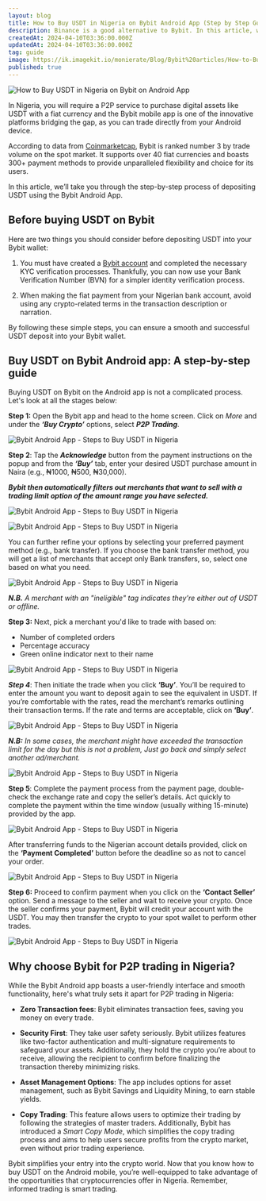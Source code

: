 ```yaml
---
layout: blog
title: How to Buy USDT in Nigeria on Bybit Android App (Step by Step Guide)
description: Binance is a good alternative to Bybit. In this article, we’ll take you through the step-by-step process of buying USDT using the Bybit Android App.
createdAt: 2024-04-10T03:36:00.000Z
updatedAt: 2024-04-10T03:36:00.000Z
tag: guide
image: https://ik.imagekit.io/monierate/Blog/Bybit%20articles/How-to-Buy-USDT-in-Nigeria-on-Bybit-Android-App.jpg?updatedAt=1713032780846
published: true
---
```

![How to Buy USDT in Nigeria on Bybit on Android App](https://ik.imagekit.io/monierate/Blog/Bybit%20articles/How-to-Buy-USDT-in-Nigeria-on-Bybit-Android-App.jpg?updatedAt=1713032780846)

In Nigeria, you will require a P2P service to purchase digital assets like USDT with a fiat currency and the Bybit mobile app is one of the innovative platforms bridging the gap, as you can trade directly from your Android device.

According to data from [Coinmarketcap](https://coinmarketcap.com/rankings/exchanges/), Bybit is ranked number 3 by trade volume on the spot market. It supports over 40 fiat currencies and boasts 300+ payment methods to provide unparalleled flexibility and choice for its users.

In this article, we’ll take you through the step-by-step process of depositing USDT using the Bybit Android App.


## Before buying USDT on Bybit
Here are two things you should consider before depositing USDT into your Bybit wallet:

1. You must have created a [Bybit account](https://www.bybit.com/en/promo/global/p2p-introduce/) and completed the necessary KYC verification processes. Thankfully, you can now use your Bank Verification Number (BVN) for a simpler identity verification process.

2. When making the fiat payment from your Nigerian bank account, avoid using any crypto-related terms in the transaction description or narration.

By following these simple steps, you can ensure a smooth and successful USDT deposit into your Bybit wallet.
  

## Buy USDT on Bybit Android app: A step-by-step guide

Buying USDT on Bybit on the Android app is not a complicated process. Let's look at all the stages below:
  
**Step 1:** Open the Bybit app and head to the home screen. Click on *More* and under the ***‘Buy Crypto’*** options, select ***P2P Trading***.

![Bybit Android App - Steps to Buy USDT in Nigeria](https://ik.imagekit.io/monierate/Blog/Bybit%20articles/USDT-Bybit-home-p2p.png)

**Step 2**: Tap the ***Acknowledge*** button from the payment instructions on the popup and from the ***‘Buy’*** tab, enter your desired USDT purchase amount in Naira (e.g., ₦1000, ₦500, ₦30,000).  

***Bybit then automatically filters out merchants that want to sell with a trading limit option of the amount range you have selected.*** 

![Bybit Android App - Steps to Buy USDT in Nigeria](https://ik.imagekit.io/monierate/Blog/Bybit%20articles/USDT-Bybit-Nigeria-acknowledge.png)

![Bybit Android App - Steps to Buy USDT in Nigeria](https://ik.imagekit.io/monierate/Blog/Bybit%20articles/USDT-Bybit-Nigeria-fiat-price.png)

You can further refine your options by selecting your preferred payment method (e.g., bank transfer). If you choose the bank transfer method, you will get a list of merchants that accept only Bank transfers, so, select one based on what you need.  

![Bybit Android App - Steps to Buy USDT in Nigeria](https://ik.imagekit.io/monierate/Blog/Bybit%20articles/USDT-Bybit-Nigeria-merchants.png)

***N.B.** A merchant with an "ineligible" tag indicates they're either out of USDT or offline.*

**Step 3:** Next, pick a merchant you'd like to trade with based on:

-   Number of completed orders
-   Percentage accuracy
-   Green online indicator next to their name

![Bybit Android App - Steps to Buy USDT in Nigeria](https://ik.imagekit.io/monierate/Blog/Bybit%20articles/USDT-Bybit-iphone-verified.png)

***Step 4***: Then initiate the trade when you click **‘Buy’**. You’ll be required to enter the amount you want to deposit again to see the equivalent in USDT. If you’re comfortable with the rates, read the merchant’s remarks outlining their transaction terms. If the rate and terms are acceptable, click on **‘Buy’**.

![Bybit Android App - Steps to Buy USDT in Nigeria](https://ik.imagekit.io/monierate/Blog/Bybit%20articles/USDT-Bybit-Nigeria-fiat-price.png)

***N.B:** In some cases, the merchant might have exceeded the transaction limit for the day but this is not a problem, Just go back and simply select another ad/merchant.*

![Bybit Android App - Steps to Buy USDT in Nigeria](https://ik.imagekit.io/monierate/Blog/Bybit%20articles/USDT-Bybit-Nigeria-merchant-limit.png?updatedAt=1712613442377)

**Step 5**: Complete the payment process from the payment page, double-check the exchange rate and copy the seller’s details. Act quickly to complete the payment within the time window (usually withing 15-minute) provided by the app.

![Bybit Android App - Steps to Buy USDT in Nigeria](https://ik.imagekit.io/monierate/Blog/Bybit%20articles/USDT-Bybit-Nigeria-checkout-pay.png)

After transferring funds to the Nigerian account details provided, click on the **‘Payment Completed’** button before the deadline so as not to cancel your order.

![Bybit Android App - Steps to Buy USDT in Nigeria](https://ik.imagekit.io/monierate/Blog/Bybit%20articles/USDT-Bybit-Nigeria-payment-completed.png)

**Step 6:** Proceed to confirm payment when you click on the **‘Contact Seller’** option. Send a message to the seller and wait to receive your crypto. Once the seller confirms your payment, Bybit will credit your account with the USDT. You may then transfer the crypto to your spot wallet to perform other trades.

![Bybit Android App - Steps to Buy USDT in Nigeria](https://ik.imagekit.io/monierate/Blog/Bybit%20articles/USDT-Bybit-Nigeria-recieved.png)

## Why choose Bybit for P2P trading in Nigeria?

While the Bybit Android app boasts a user-friendly interface and smooth functionality, here's what truly sets it apart for P2P trading in Nigeria:

-   **Zero Transaction fees**: Bybit eliminates transaction fees, saving you money on every trade.
    
-   **Security First**: They take user safety seriously. Bybit utilizes features like two-factor authentication and multi-signature requirements to safeguard your assets. Additionally, they hold the crypto you’re about to receive, allowing the recipient to confirm before finalizing the transaction thereby minimizing risks.
    
-   **Asset Management Options**: The app includes options for asset management, such as Bybit Savings and Liquidity Mining, to earn stable yields.
    
-   **Copy Trading**: This feature allows users to optimize their trading by following the strategies of master traders. Additionally, Bybit has introduced a *Smart Copy Mode*, which simplifies the copy trading process and aims to help users secure profits from the crypto market, even without prior trading experience.  

Bybit simplifies your entry into the crypto world. Now that you know how to buy USDT on the Android mobile, you’re well-equipped to take advantage of the opportunities that cryptocurrencies offer in Nigeria. Remember, informed trading is smart trading.
